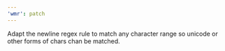 ```yaml
---
'wmr': patch
---
```


Adapt the newline regex rule to match any character range so unicode or other forms of chars chan be matched.
